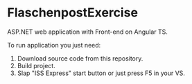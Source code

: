 # FlaschenpostExercise

ASP.NET web application with Front-end on Angular TS.

To run application you just need:
1) Download source code from this repository.
2) Build project.
3) Slap "ISS Express" start button or just press F5 in your VS.
